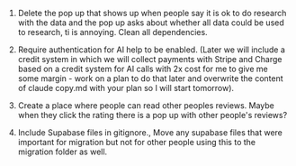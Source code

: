 1) Delete the pop up that shows up when people say it is ok to do research with the data and the pop up asks about whether all data could be used to research, ti is annoying. Clean all dependencies. 




3) Require authentication for AI help to be enabled. (Later we will include a credit system in which we will collect payments with Stripe and Charge based on a credit system for AI calls with 2x cost for me to give me some margin - work on a plan to do that later and overwrite the content of claude copy.md with your plan so I will start tomorrow). 

4) Create a place where people can read other peoples reviews. Maybe when they click the rating there is a pop up with other people's reviews? 

5) Include Supabase files in gitignore., Move any supabase files that were important for migration but not for other people using this to the migration folder as well.

